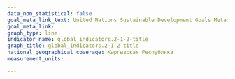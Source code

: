 ```yaml
---
data_non_statistical: false
goal_meta_link_text: United Nations Sustainable Development Goals Metadata (PDF 426 KB)
goal_meta_link: 
graph_type: line
indicator_name: global_indicators.2-1-2-title
graph_title: global_indicators.2-1-2-title
national_geographical_coverage: Кыргызская Республика
measurement_units: 

---
```

